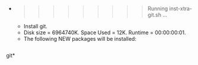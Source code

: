 * >>>>>>>>> Running inst-xtra-git.sh ...
  * Install git.
  * Disk size = 6964740K. Space Used = 12K. Runtime = 00:00:00:01.
  * The following NEW packages will be installed:
  ```bash
git*
  ```
